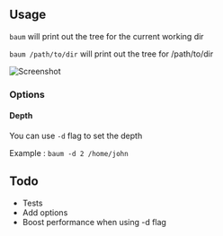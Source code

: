 ## Usage

`baum` will print out the tree for the current working dir

`baum /path/to/dir` will print out the tree for /path/to/dir

![Screenshot](http://git.aubm.net/kendo5731/baum-command/raw/master/result.png)

### Options

#### Depth

You can use `-d` flag to set the depth

Example : `baum -d 2 /home/john`

## Todo

- Tests
- Add options
- Boost performance when using -d flag
